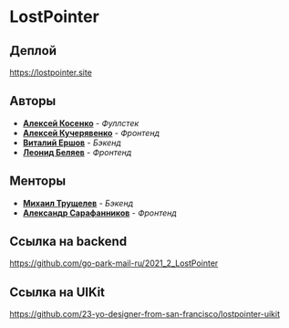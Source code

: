 # LostPointer

## Деплой

https://lostpointer.site

## Авторы

* [**Алексей Косенко**](https://github.com/saptded) - *Фуллстек*
* [**Алексей Кучерявенко**](https://github.com/frbgd) - *Фронтенд*
* [**Виталий Ершов**](https://github.com/VErshovBMSTU) - *Бэкенд*
* [**Леонид Беляев**](https://github.com/23-yo-designer-from-san-francisco) - *Фронтенд*

## Менторы

* [**Михаил Трущелев**](https://github.com/ThePsina) - *Бэкенд*
* [**Александр Сарафанников**](https://github.com/Sarafa2n) - *Фронтенд*

## Ссылка на backend

https://github.com/go-park-mail-ru/2021_2_LostPointer

## Ссылка на UIKit

https://github.com/23-yo-designer-from-san-francisco/lostpointer-uikit
